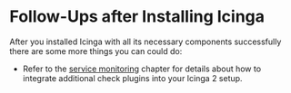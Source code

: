# Follow-Ups after Installing Icinga

After you installed Icinga with all its necessary components successfully there are some more things you can could do:

- Refer to the [service monitoring](https://icinga.com/docs/icinga-2/latest/doc/05-service-monitoring/#service-monitoring-plugins) chapter for details about how to integrate additional check plugins into your Icinga 2 setup.